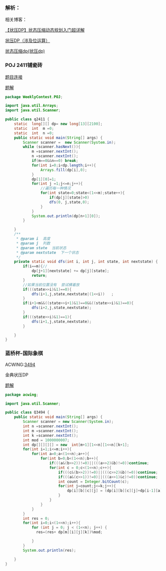### 解析：

相关博客：

[【状压DP】状态压缩动态规划入门超详解](https://fanfansann.blog.csdn.net/article/details/104874248?utm_medium=distribute.pc_relevant.none-task-blog-2%7Edefault%7EBlogCommendFromBaidu%7Edefault-6.control&depth_1-utm_source=distribute.pc_relevant.none-task-blog-2%7Edefault%7EBlogCommendFromBaidu%7Edefault-6.control)

[状压DP（涉及位运算）](https://blog.csdn.net/forever_dreams/article/details/81074971?utm_medium=distribute.pc_relevant.none-task-blog-2%7Edefault%7EBlogCommendFromMachineLearnPai2%7Edefault-11.control&depth_1-utm_source=distribute.pc_relevant.none-task-blog-2%7Edefault%7EBlogCommendFromMachineLearnPai2%7Edefault-11.control)

[状态压缩dp(状压dp)](http://blog.csdn.net/u013377068/article/details/81054112?utm_medium=distribute.pc_relevant.none-task-blog-2~default~BlogCommendFromMachineLearnPai2~default-1.control&depth_1-utm_source=distribute.pc_relevant.none-task-blog-2~default~BlogCommendFromMachineLearnPai2~default-1.control)



###  POJ 2411铺瓷砖

[题目连接](http://poj.org/problem?id=2411)

[题解](https://blog.csdn.net/u013377068/article/details/81054112?utm_medium=distribute.pc_relevant.none-task-blog-2%7Edefault%7EBlogCommendFromMachineLearnPai2%7Edefault-1.control&depth_1-utm_source=distribute.pc_relevant.none-task-blog-2%7Edefault%7EBlogCommendFromMachineLearnPai2%7Edefault-1.control)

```java
package WeeklyContest.POJ;

import java.util.Arrays;
import java.util.Scanner;

public class q2411 {
    static  long[][] dp= new long[13][2100];
    static  int  m =0;
    static  int  n =0;
    public static void main(String[] args) {
        Scanner scanner =  new Scanner(System.in);
        while (scanner.hasNext()){
            m =scanner.nextInt();
            n =scanner.nextInt();
            if(m==0&&n==0) break;
            for(int i=0;i<dp.length;i++){
                Arrays.fill(dp[i],0);
            }
            dp[1][0]=1;
            for(int j =1;j<=n;j++){
                //遍历每一种情况
                for(int state=0;state<(1<<m);state++){
                    if(dp[j][state]>0)
                    dfs(0, j,state,0);
                }
            }
            System.out.println(dp[n+1][0]);
        }

    }
    /**
     * @param i  高度
     * @param j  列数
     * @param state  当前状态
     * @param nextstate  下一个状态
     */
    private static void dfs(int i, int j, int state, int nextstate) {
        if(i==m){//
            dp[j+1][nextstate] += dp[j][state];
            return;
        }
        //如果当前位置没有  尝试横着放
        if(((state>>i)&1)==0){
            dfs(i+1,j,state,nextstate|(1<<i))   ;
        }
        if(i+1<m&&((state>>i+1)&1)==0&&((state>>i)&1)==0){
            dfs(i+2,j,state,nextstate);
        }
        if(((state>>i)&1)==1){
            dfs(i+1,j,state,nextstate);
        }

    }
}

```

### 蓝桥杯-国际象棋

ACWING:[3494](https://www.acwing.com/problem/content/description/3497/)

金典状压DP

[题解](https://www.acwing.com/solution/content/49201/)

```java
package acwing;

import java.util.Scanner;

public class Q3494 {
    public static void main(String[] args) {
        Scanner scanner = new Scanner(System.in);
        int n =scanner.nextInt();
        int m =scanner.nextInt();
        int k =scanner.nextInt();
        int mod = 1000000007;
        int dp[][][][] = new  int[m+1][1<<n][1<<n][k+1];
        for(int i=1;i<=m;i++){
            for(int a=0;a<(1<<n);a++){
                for(int b=0;b<(1<<n);b++){
                    if(((a&(b>>2))!=0)||(((a>>2)&b)!=0))continue;
                    for(int c = 0;c<(1<<n);c++){
                        if(((c&(b>>2))!=0)||(((c>>2)&b)!=0))continue;
                        if(((a&(c>>1))!=0)||(((a>>1)&c)!=0))continue;
                        int count = Integer.bitCount(c);
                        for(int j=count;j<=k;j++){
                            dp[i][b][c][j] = (dp[i][b][c][j]+dp[i-1][a][b][j-count])%mod;
                        }
                    }
                }
            }
        }
        int res = 0;
        for(int i=0;i<(1<<n);i++){
            for (int j = 0; j < (1<<n); j++) {
              res=(res+ dp[m][i][j][k])%mod;

            }
        }
        System.out.println(res);

    }
}

```

